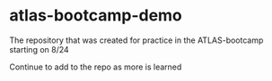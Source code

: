 # atlas-bootcamp-demo
The repository that was created for practice in the ATLAS-bootcamp starting on 8/24

Continue to add to the repo as more is learned
